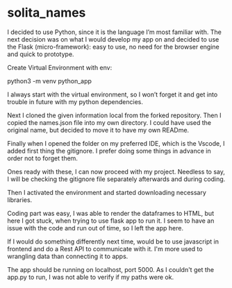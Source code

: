 # solita_names

I decided to use Python, since it is the language I’m most familiar with. The next decision was on what I would develop my app on and decided to use the Flask (micro-framework): easy to use, no need for the browser engine and quick to prototype. 

Create Virtual Environment with env:

python3 -m venv python_app

I always start with the virtual environment, so I won’t forget it and get into trouble in future with my python dependencies.

Next I cloned the given information local from the forked repository. Then I copied the names.json file into my own directory. I could have used the original name, but decided to move it to have my own READme.

Finally when I opened the folder on my preferred IDE, which is the Vscode, I added first thing the gitignore. I prefer doing some things in advance in order not to forget them.

Ones ready with these, I can now proceed with my project. Needless to say, I will be checking the gitignore file separately afterwards and during coding.

Then I activated the environment and started downloading necessary libraries. 

Coding part was easy, I was able to render the dataframes to HTML, but here I got stuck, when trying to use flask app to run it. I seem to have an issue with the code and run out of time, so I left the app here. 

If I would do something differently next time, would be to use javascript in frontend and do a Rest API to communicate with it. I'm more used to wrangling data than connecting it to apps.

The app should be running on localhost, port 5000. As I couldn't get the app.py to run, I was not able to verify if my paths were ok.
